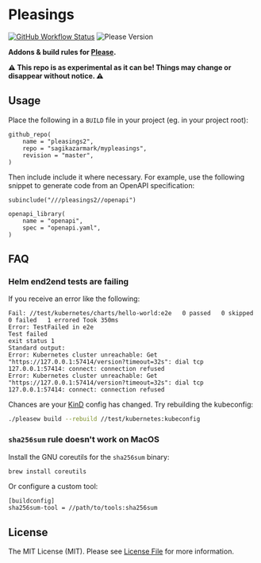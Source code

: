 # Pleasings

[![GitHub Workflow Status](https://img.shields.io/github/workflow/status/sagikazarmark/mypleasings/CI?style=flat-square)](https://github.com/sagikazarmark/mypleasings/actions?query=workflow%3ACI)
![Please Version](https://img.shields.io/badge/please%20version-%3E=15.13.0-B879FF.svg?style=flat-square)

**Addons & build rules for [Please](https://please.build).**


**⚠️ This repo is as experimental as it can be! Things may change or disappear without notice. ⚠️**


## Usage

Place the following in a `BUILD` file in your project (eg. in your project root):

```starlark
github_repo(
    name = "pleasings2",
    repo = "sagikazarmark/mypleasings",
    revision = "master",
)
```

Then include include it where necessary.
For example, use the following snippet to generate code from an OpenAPI specification:

```starlark
subinclude("///pleasings2//openapi")

openapi_library(
    name = "openapi",
    spec = "openapi.yaml",
)
```

## FAQ

### Helm end2end tests are failing

If you receive an error like the following:

```
Fail: //test/kubernetes/charts/hello-world:e2e   0 passed   0 skipped   0 failed   1 errored Took 350ms
Error: TestFailed in e2e
Test failed
exit status 1
Standard output:
Error: Kubernetes cluster unreachable: Get "https://127.0.0.1:57414/version?timeout=32s": dial tcp 127.0.0.1:57414: connect: connection refused
Error: Kubernetes cluster unreachable: Get "https://127.0.0.1:57414/version?timeout=32s": dial tcp 127.0.0.1:57414: connect: connection refused
```

Chances are your [KinD](https://github.com/kubernetes-sigs/kind) config has changed. Try rebuilding the kubeconfig:

```bash
./pleasew build --rebuild //test/kubernetes:kubeconfig
```

### `sha256sum` rule doesn't work on MacOS

Install the GNU coreutils for the `sha256sum` binary:

```bash
brew install coreutils
```

Or configure a custom tool:

```
[buildconfig]
sha256sum-tool = //path/to/tools:sha256sum
```


## License

The MIT License (MIT). Please see [License File](LICENSE) for more information.
